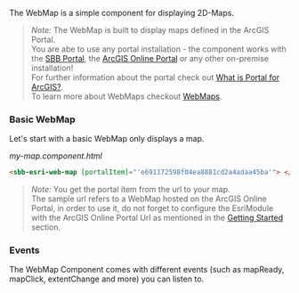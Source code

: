 The WebMap is a simple component for displaying 2D-Maps.

> _Note:_ The WebMap is built to display maps defined in the ArcGIS Portal.  
> You are abe to use any portal installation - the component works with the [SBB Portal](https://geo.sbb.ch/portal), the [ArcGIS Online Portal](https://enterprise.arcgis.com/en/portal/) or any other on-premise installation!  
> For further information about the portal check out [What is Portal for ArcGIS?](https://enterprise.arcgis.com/en/portal/latest/use/what-is-portal-for-arcgis-.htm).  
> To learn more about WebMaps checkout [WebMaps](https://enterprise.arcgis.com/en/portal/latest/use/what-is-web-map.htm).

### Basic WebMap

Let's start with a basic WebMap only displays a map.

_my-map.component.html_

```html
<sbb-esri-web-map [portalItem]="'e691172598f04ea8881cd2a4adaa45ba'"> </sbb-esri-web-map>
```

> _Note:_ You get the portal item from the url to your map.  
> The sample url refers to a WebMap hosted on the ArcGIS Online Portal, in order to use it, do not forget to configure the EsriModule with the ArcGIS Online Portal Url as mentioned in the [Getting Started](/maps/introduction/getting-started) section.

### Events

The WebMap Component comes with different events (such as mapReady, mapClick, extentChange and more) you can listen to.
